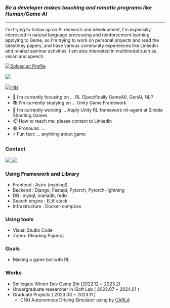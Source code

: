 ### _Be a developer makes touching and romatic programs like Human/Game AI_

---

I'm trying to follow up on AI research and development, I'm especially interested in natural language processing and reinforcement learning applying to Game, so I'm trying to work on personal projects and read the latest/key papers, and have various community experiences like Linkedin and related seminar activities. I am also interested in multimodal such as vision and speech.


[![Solved.ac Profile](http://mazassumnida.wtf/api/v2/generate_badge?boj=wlsdn2749)](https://solved.ac/wlsdn2749/)
<br>
</br>
<a href="https://opgc.me/#/users/wlsdn2749" target="_blank"><img src="https://api.opgc.me/githubs/users/wlsdn2749/tag/?theme=basic" /></a>
<br>
</br>
[![Hits](https://hits.seeyoufarm.com/api/count/incr/badge.svg?url=https%3A%2F%2Fgithub.com%2Fwlsdn2749hit-counter&count_bg=%2379C83D&title_bg=%23555555&icon=&icon_color=%23E7E7E7&title=hits&edge_flat=false)](https://hits.seeyoufarm.com)

- 🔭 I’m currently focusing on ... RL (Specifically GameAI), GenAI, NLP
- 📚 I'm currently studying on ... Unity Game Framework
- 👋 I’m currently working ... Apply Unity RL framework ml-agent at Simple Shooting Games
- 📫 How to reach me: please contact to Linkedin
- 😄 Pronouns: ... 
- ⚡ Fun fact: ... anything about game  


### Contact
<a href="https://www.linkedin.com/in/%EC%A7%84%EC%9A%B0-%EC%A0%95-303188250/">
  <img src="https://img.shields.io/badge/LinkedIn-0077B5?style=for-the-badge&logo=linkedin&logoColor=white"></img>
</a>
<a href="mailto:wlsdn2749@gmail.com">
  <img src="https://img.shields.io/badge/Gmail-D14836?style=for-the-badge&logo=gmail&logoColor=white"></img>
</a>

### Using Framework and Library
- Frontend : Astro (myblog!)
- Backend : Django, Fastapi, Pytorch, Pytorch-lightning
- DB : mysql, mariadb, redis
- Search engine : ELK stack
- Infrastructure : Docker-compose


### Using tools
- Visual Studio Code
- Zotero (Reading Papers)

### Goals
- Making a game bot with RL

### Works
- Smilegate Winter Dev Camp 2th (2022.12 ~ 2023.2)
- Undergraduate researcher in ISoft Lab ( 2022.07 ~ 2024.01 )
- Graduate Projects ( 2023.03 ~ 2023.11 )
  - CNU Autonomous Driving Simulator using by [CARLA](https://carla.org/)


